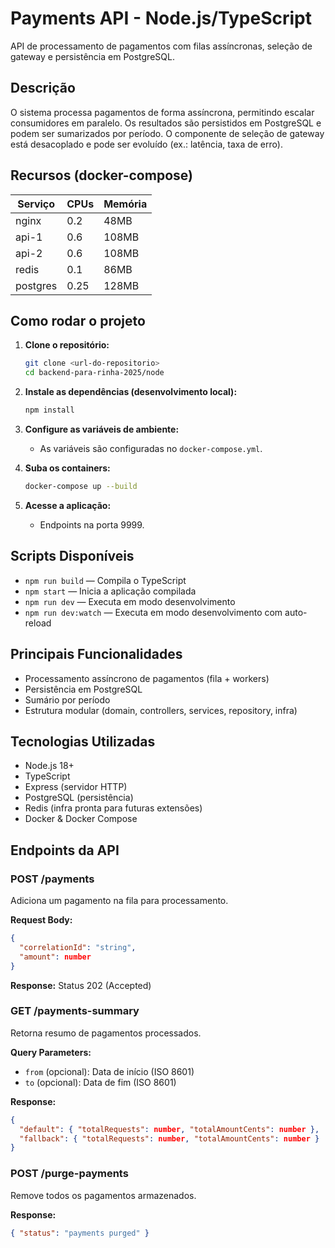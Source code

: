 # Payments API - Node.js/TypeScript

API de processamento de pagamentos com filas assíncronas, seleção de gateway e persistência em PostgreSQL.

## Descrição

O sistema processa pagamentos de forma assíncrona, permitindo escalar consumidores em paralelo. Os resultados são persistidos em PostgreSQL e podem ser sumarizados por período. O componente de seleção de gateway está desacoplado e pode ser evoluído (ex.: latência, taxa de erro).

## Recursos (docker-compose)

| Serviço  | CPUs | Memória |
| -------- | ---- | ------- |
| nginx    | 0.2  | 48MB    |
| api-1    | 0.6  | 108MB   |
| api-2    | 0.6  | 108MB   |
| redis    | 0.1  | 86MB    |
| postgres | 0.25 | 128MB   |

## Como rodar o projeto

1. **Clone o repositório:**

   ```bash
   git clone <url-do-repositorio>
   cd backend-para-rinha-2025/node
   ```

2. **Instale as dependências (desenvolvimento local):**

   ```bash
   npm install
   ```

3. **Configure as variáveis de ambiente:**

   - As variáveis são configuradas no `docker-compose.yml`.

4. **Suba os containers:**

   ```bash
   docker-compose up --build
   ```

5. **Acesse a aplicação:**
   - Endpoints na porta 9999.

## Scripts Disponíveis

- `npm run build` — Compila o TypeScript
- `npm start` — Inicia a aplicação compilada
- `npm run dev` — Executa em modo desenvolvimento
- `npm run dev:watch` — Executa em modo desenvolvimento com auto-reload

## Principais Funcionalidades

- Processamento assíncrono de pagamentos (fila + workers)
- Persistência em PostgreSQL
- Sumário por período
- Estrutura modular (domain, controllers, services, repository, infra)

## Tecnologias Utilizadas

- Node.js 18+
- TypeScript
- Express (servidor HTTP)
- PostgreSQL (persistência)
- Redis (infra pronta para futuras extensões)
- Docker & Docker Compose

## Endpoints da API

### POST /payments
Adiciona um pagamento na fila para processamento.

**Request Body:**
```json
{
  "correlationId": "string",
  "amount": number
}
```

**Response:** Status 202 (Accepted)

### GET /payments-summary
Retorna resumo de pagamentos processados.

**Query Parameters:**
- `from` (opcional): Data de início (ISO 8601)
- `to` (opcional): Data de fim (ISO 8601)

**Response:**
```json
{
  "default": { "totalRequests": number, "totalAmountCents": number },
  "fallback": { "totalRequests": number, "totalAmountCents": number }
}
```

### POST /purge-payments
Remove todos os pagamentos armazenados.

**Response:**
```json
{ "status": "payments purged" }
```

